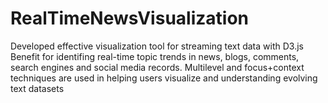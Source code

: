 # RealTimeNewsVisualization
Developed effective visualization tool for streaming text data with D3.js
Benefit for identifing real-time topic trends in news, blogs, comments, search engines and social media records.
Multilevel and focus+context techniques are used in helping users visualize and understanding evolving text datasets

